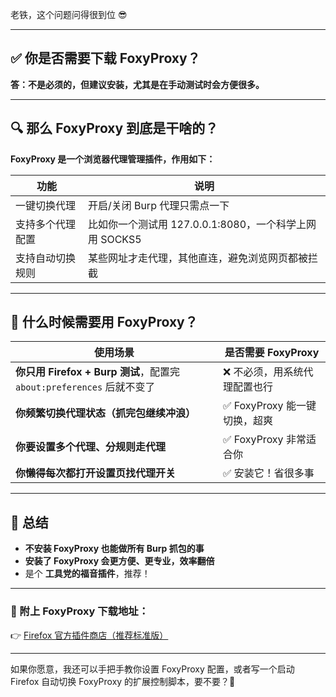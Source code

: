 老铁，这个问题问得很到位 😎

---

## ✅ 你是否需要下载 FoxyProxy？

**答：不是必须的，但建议安装，尤其是在手动测试时会方便很多。**

---

## 🔍 那么 FoxyProxy 到底是干啥的？

**FoxyProxy 是一个浏览器代理管理插件，作用如下：**

| 功能 | 说明 |
|------|------|
| 一键切换代理 | 开启/关闭 Burp 代理只需点一下 |
| 支持多个代理配置 | 比如你一个测试用 127.0.0.1:8080，一个科学上网用 SOCKS5 |
| 支持自动切换规则 | 某些网址才走代理，其他直连，避免浏览网页都被拦截 |

---

## 🔧 什么时候需要用 FoxyProxy？

| 使用场景 | 是否需要 FoxyProxy |
|----------|-------------------|
| **你只用 Firefox + Burp 测试**，配置完 `about:preferences` 后就不变了 | ❌ 不必须，用系统代理配置也行 |
| **你频繁切换代理状态（抓完包继续冲浪）** | ✅ FoxyProxy 能一键切换，超爽 |
| **你要设置多个代理、分规则走代理** | ✅ FoxyProxy 非常适合你 |
| **你懒得每次都打开设置页找代理开关** | ✅ 安装它！省很多事 |

---

## 🧪 总结

- **不安装 FoxyProxy 也能做所有 Burp 抓包的事**
- **安装了 FoxyProxy 会更方便、更专业，效率翻倍**
- 是个 **工具党的福音插件**，推荐！

---

### 🎁 附上 FoxyProxy 下载地址：

👉 [Firefox 官方插件商店（推荐标准版）](https://addons.mozilla.org/en-US/firefox/addon/foxyproxy-standard/)

---

如果你愿意，我还可以手把手教你设置 FoxyProxy 配置，或者写一个启动 Firefox 自动切换 FoxyProxy 的扩展控制脚本，要不要？🧪